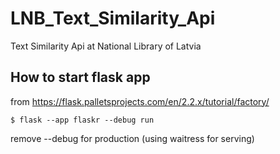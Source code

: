 # LNB_Text_Similarity_Api
Text Similarity Api at National Library of Latvia

## How to start flask app

from https://flask.palletsprojects.com/en/2.2.x/tutorial/factory/

`$ flask --app flaskr --debug run`

remove --debug for production (using waitress for serving)